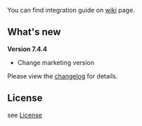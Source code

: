 You can find integration guide on [wiki](https://loopme-ltd.gitbook.io/docs-public/loopme-ios-sdk) page.

## What's new ##

**Version 7.4.4**

- Change marketing version

Please view the [changelog](CHANGELOG.md) for details.

## License ##

see [License](LICENSE.md)
